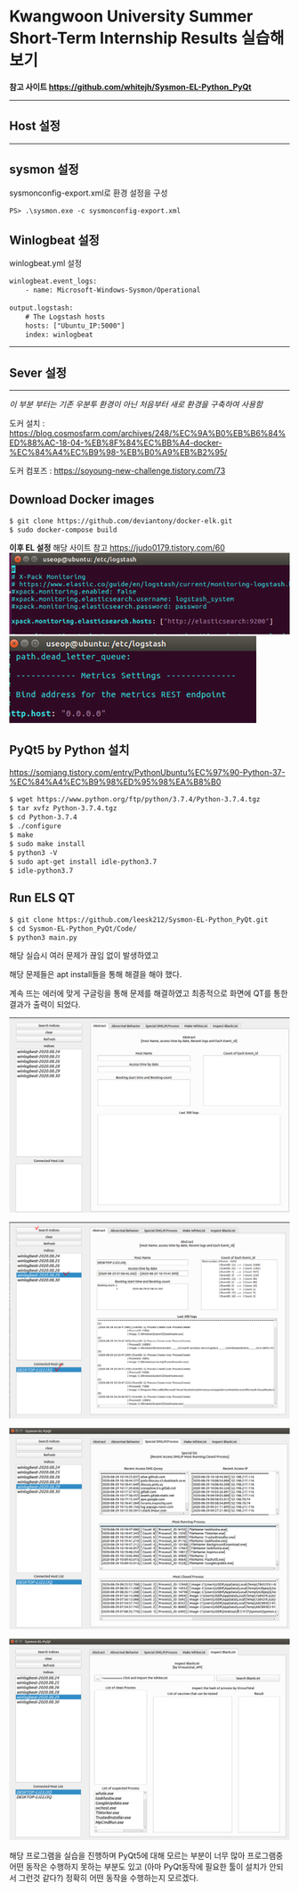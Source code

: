 # Kwangwoon University Summer Short-Term Internship Results 실습해보기

__참고 사이트 https://github.com/whitejh/Sysmon-EL-Python_PyQt__

-----
## Host 설정
----
## sysmon 설정

sysmonconfig-export.xml로 환경 설정을 구성

```
PS> .\sysmon.exe -c sysmonconfig-export.xml
```
## Winlogbeat 설정

winlogbeat.yml 설정
```
winlogbeat.event_logs:
    - name: Microsoft-Windows-Sysmon/Operational

output.logstash:
    # The Logstash hosts
    hosts: ["Ubuntu_IP:5000"]
    index: winlogbeat
```
---
## Sever 설정
---
_이 부분 부터는 기존 우분투 환경이 아닌 처음부터 새로 환경을 구축하여 사용함_

도커 설치 : https://blog.cosmosfarm.com/archives/248/%EC%9A%B0%EB%B6%84%ED%88%AC-18-04-%EB%8F%84%EC%BB%A4-docker-%EC%84%A4%EC%B9%98-%EB%B0%A9%EB%B2%95/

도커 컴포즈 : https://soyoung-new-challenge.tistory.com/73

## Download Docker images

```
$ git clone https://github.com/deviantony/docker-elk.git
$ sudo docker-compose build
```


__이후 EL 설정__
해당 사이트 참고
https://judo0179.tistory.com/60 
![](../image/93.PNG)
![](../image/94.PNG)

## PyQt5 by Python 설치

https://somjang.tistory.com/entry/PythonUbuntu%EC%97%90-Python-37-%EC%84%A4%EC%B9%98%ED%95%98%EA%B8%B0

```
$ wget https://www.python.org/ftp/python/3.7.4/Python-3.7.4.tgz
$ tar xvfz Python-3.7.4.tgz 
$ cd Python-3.7.4  
$ ./configure 
$ make 
$ sudo make install 
$ python3 -V 
$ sudo apt-get install idle-python3.7
$ idle-python3.7 
```

## Run ELS QT

```
$ git clone https://github.com/leesk212/Sysmon-EL-Python_PyQt.git
$ cd Sysmon-EL-Python_PyQt/Code/
$ python3 main.py
```
해당 실습시 여러 문제가 끊임 없이 발생하였고

해당 문제들은 apt install들을 통해 해결을 해야 했다.

계속 뜨는 에러에 맞게 구글링을 통해 문제를 해결하였고 최종적으로 화면에 QT를 통한 결과가 출력이 되었다.

![](../image/95.PNG)

![](../image/96.png)

![](../image/97.png)

![](../image/98.png)

해당 프로그램을 실습을 진행하며 PyQt5에 대해 모르는 부분이 너무 많아 프로그램중 어떤 동작은 수행하지 못하는 부분도 있고 (아마 PyQt동작에 필요한 툴이 설치가 안되서 그런것 같다?) 정확히 어떤 동작을 수행하는지 모르겠다. 
